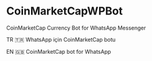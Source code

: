# CoinMarketCapWPBot
CoinMarketCap Currency Bot for WhatsApp Messenger

TR 🇹🇷
WhatsApp için CoinMarketCap botu



EN 🇬🇧
CoinMarketCap bot for WhatsApp




